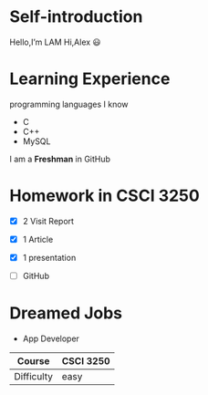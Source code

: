 # Self-introduction

Hello,I’m LAM Hi,Alex 😃

# Learning Experience

programming languages I know
- C
- C++
- MySQL

I am a **Freshman** in GitHub 

# Homework in CSCI 3250
- [x] 2 Visit Report
- [x] 1 Article
- [x] 1 presentation
- [ ] GitHub


# Dreamed Jobs
- App Developer




Course | CSCI 3250
------------ | ------------ 
Difficulty| easy
